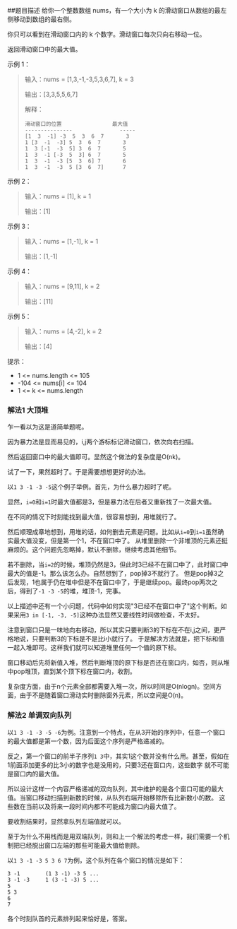 ##题目描述
给你一个整数数组 nums，有一个大小为 k 的滑动窗口从数组的最左侧移动到数组的最右侧。

你只可以看到在滑动窗口内的 k 个数字。滑动窗口每次只向右移动一位。

返回滑动窗口中的最大值。

示例 1：
>输入：nums = [1,3,-1,-3,5,3,6,7], k = 3
>
>输出：[3,3,5,5,6,7]
>
>解释：
>```
>滑动窗口的位置                最大值
>---------------               -----
>[1  3  -1] -3  5  3  6  7       3
> 1 [3  -1  -3] 5  3  6  7       3
> 1  3 [-1  -3  5] 3  6  7       5
> 1  3  -1 [-3  5  3] 6  7       5
> 1  3  -1  -3 [5  3  6] 7       6
> 1  3  -1  -3  5 [3  6  7]      7
>```

示例 2：
>输入：nums = [1], k = 1
>
>输出：[1]

示例 3：
>输入：nums = [1,-1], k = 1
>
>输出：[1,-1]

示例 4：
>输入：nums = [9,11], k = 2
>
>输出：[11]

示例 5：
>输入：nums = [4,-2], k = 2
>
>输出：[4]
 

提示：
- 1 <= nums.length <= 105
- -104 <= nums[i] <= 104
- 1 <= k <= nums.length

### 解法1 大顶堆
乍一看以为这是道简单题呢。

因为暴力法是显而易见的，i,j两个游标标记滑动窗口，依次向右扫描。

然后返回窗口中的最大值即可。显然这个做法的复杂度是O(nk)。

试了一下，果然超时了。于是需要想想更好的办法。

以`1 3 -1 -3 -5`这个例子举例。首先，为什么暴力超时了呢。

显然，`i=0`和`i=1`时最大值都是3，但是暴力法在后者又重新找了一次最大值。

在不同的情况下时刻能找到最大值，很容易想到，用堆就行了。

然后顺理成章地想到，用堆的话，如何删去元素是问题。比如从`i=0`到`i=1`虽然确实最大值没变，但是第一个1，不在窗口中了。
从堆里删除一个非堆顶的元素还挺麻烦的。这个问题先忽略掉，默认不删除，继续考虑其他细节。

若不删除，当`i=2`的时候，堆顶仍然是3，但此时3已经不在窗口中了，此时窗口中最大的值是-1。那么该怎么办。自然想到了，pop掉3不就行了。
但是pop掉3之后发现，1也属于仍在堆中但是不在窗口中了，于是继续pop。最终pop两次之后，得到了`-1 -3 -5`的堆，堆顶-1，完事。

以上描述中还有一个小问题，代码中如何实现"3已经不在窗口中了"这个判断。如果采用`3 in [-1, -3, -5]`这种办法显然又要线性时间做检查，不太好。

注意到窗口只是一味地向右移动，所以其实只要判断3的下标在不在i,j之间，更严格地说，只要判断3的下标是不是比i小就行了。
于是解决方法就是，把下标和值一起入堆即可。这样我们就可以知道堆里任何一个值的原下标。

窗口移动后先将新值入堆，然后判断堆顶的原下标是否还在窗口内，如否，则从堆中pop堆顶，直到某个顶下标在窗口内，收割。

复杂度方面，由于n个元素全部都需要入堆一次，所以时间是O(nlogn)。空间方面，由于不是随着窗口滑动实时删除窗外元素，所以空间是O(n)。

### 解法2 单调双向队列
以`1 3 -1 -3 -5 -6`为例。注意到一个特点，在从3开始的序列中，任意一个窗口的最大值都是第一个数，因为后面这个序列是严格递减的。

反之，第一个窗口的前半子序列`1 3`中，其实1这个数并没有什么用。甚至，假如在1前面添加更多的比3小的数字也是没用的，只要3还在窗口内，这些数字
就不可能是窗口内的最大值。

所以设计这样一个内容严格递减的双向队列，其中维护的是各个窗口可能的最大值。当窗口移动扫描到新数的时候，从队列右端开始移除所有比新数小的数。
这些数在当前以及将来一段时间内都不可能成为窗口内最大值了。

要收割结果时，显然拿队列左端值就可以。

至于为什么不用栈而是用双端队列，则和上一个解法的考虑一样，我们需要一个机制把已经脱出窗口左端的那些可能最大值给剔除。

以`1 3 -1 -3 5 3 6 7`为例，这个队列在各个窗口的情况是如下：
```text
3 -1        (1 3 -1) -3 5 ...
3 -1 -3     1 (3 -1 -3) 5 ...
5
5 3
6
7
```

各个时刻队首的元素排列起来恰好是，答案。